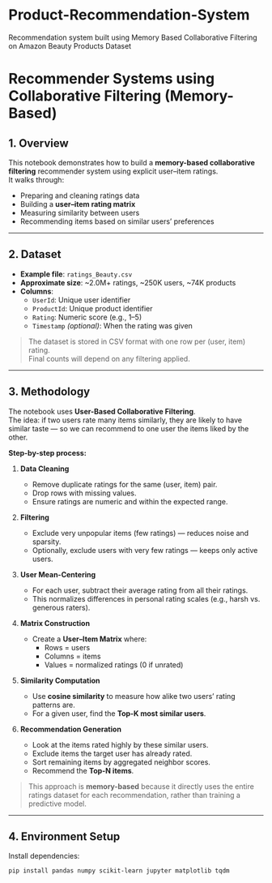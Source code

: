 # Product-Recommendation-System
Recommendation system built using Memory Based Collaborative Filtering on Amazon Beauty Products Dataset

# Recommender Systems using Collaborative Filtering (Memory-Based)

## 1. Overview
This notebook demonstrates how to build a **memory-based collaborative filtering** recommender system using explicit user–item ratings.  
It walks through:
- Preparing and cleaning ratings data
- Building a **user–item rating matrix**
- Measuring similarity between users
- Recommending items based on similar users’ preferences

---

## 2. Dataset
- **Example file**: `ratings_Beauty.csv`  
- **Approximate size**: ~2.0M+ ratings, ~250K users, ~74K products  
- **Columns**:
  - `UserId`: Unique user identifier  
  - `ProductId`: Unique product identifier  
  - `Rating`: Numeric score (e.g., 1–5)  
  - `Timestamp` *(optional)*: When the rating was given  

> The dataset is stored in CSV format with one row per (user, item) rating.  
> Final counts will depend on any filtering applied.

---

## 3. Methodology
The notebook uses **User-Based Collaborative Filtering**.  
The idea: if two users rate many items similarly, they are likely to have similar taste — so we can recommend to one user the items liked by the other.

**Step-by-step process:**
1. **Data Cleaning**  
   - Remove duplicate ratings for the same (user, item) pair.  
   - Drop rows with missing values.  
   - Ensure ratings are numeric and within the expected range.

2. **Filtering**  
   - Exclude very unpopular items (few ratings) — reduces noise and sparsity.  
   - Optionally, exclude users with very few ratings — keeps only active users.

3. **User Mean-Centering**  
   - For each user, subtract their average rating from all their ratings.  
   - This normalizes differences in personal rating scales (e.g., harsh vs. generous raters).

4. **Matrix Construction**  
   - Create a **User–Item Matrix** where:  
     - Rows = users  
     - Columns = items  
     - Values = normalized ratings (0 if unrated)

5. **Similarity Computation**  
   - Use **cosine similarity** to measure how alike two users’ rating patterns are.  
   - For a given user, find the **Top-K most similar users**.

6. **Recommendation Generation**  
   - Look at the items rated highly by these similar users.  
   - Exclude items the target user has already rated.  
   - Sort remaining items by aggregated neighbor scores.  
   - Recommend the **Top-N items**.

> This approach is **memory-based** because it directly uses the entire ratings dataset for each recommendation, rather than training a predictive model.

---

## 4. Environment Setup
Install dependencies:
```bash
pip install pandas numpy scikit-learn jupyter matplotlib tqdm
